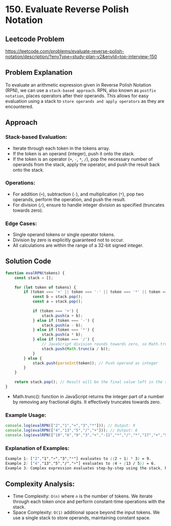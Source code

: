 # 150. Evaluate Reverse Polish Notation

## Leetcode Problem
https://leetcode.com/problems/evaluate-reverse-polish-notation/description/?envType=study-plan-v2&envId=top-interview-150

## Problem Explanation
To evaluate an arithmetic expression given in Reverse Polish Notation (RPN), we can use a `stack-based approach`. RPN, also known as `postfix notation`, places operators after their operands. This allows for easy evaluation using a stack to `store operands and apply operators` as they are encountered.

## Approach
### Stack-based Evaluation:
- Iterate through each token in the tokens array.
- If the token is an operand (integer), push it onto the stack.
- If the token is an operator (`+`, `-`, `*`, `/`), pop the necessary number of operands from the stack, apply the operator, and push the result back onto the stack.

### Operations:
- For addition (`+`), subtraction (`-`), and multiplication (`*`), pop two operands, perform the operation, and push the result.
- For division (`/`), ensure to handle integer division as specified (truncates towards zero).

### Edge Cases:
- Single operand tokens or single operator tokens.
- Division by zero is explicitly guaranteed not to occur.
- All calculations are within the range of a 32-bit signed integer.

## Solution Code
```javascript
function evalRPN(tokens) {
    const stack = [];
    
    for (let token of tokens) {
        if (token === '+' || token === '-' || token === '*' || token === '/') {
            const b = stack.pop();
            const a = stack.pop();
            
            if (token === '+') {
                stack.push(a + b);
            } else if (token === '-') {
                stack.push(a - b);
            } else if (token === '*') {
                stack.push(a * b);
            } else if (token === '/') {
                // JavaScript division rounds towards zero, so Math.trunc is not needed
                stack.push(Math.trunc(a / b));
            }
        } else {
            stack.push(parseInt(token)); // Push operand as integer
        }
    }
    
    return stack.pop(); // Result will be the final value left in the stack
}
```

- Math.trunc(): function in JavaScript returns the integer part of a number by removing any fractional digits. It effectively truncates towards zero.

### Example Usage:
```javascript
console.log(evalRPN(["2","1","+","3","*"])); // Output: 9
console.log(evalRPN(["4","13","5","/","+"])); // Output: 6
console.log(evalRPN(["10","6","9","3","+","-11","*","/","*","17","+","5","+"])); // Output: 22
```
### Explanation of Examples:
```css
Example 1: ["2","1","+","3","*"] evaluates to ((2 + 1) * 3) = 9.
Example 2: ["4","13","5","/","+"] evaluates to (4 + (13 / 5)) = 6.
Example 3: Complex expression evaluates step-by-step using the stack, handling operations in the correct order according to RPN rules.
```

## Complexity Analysis:
- Time Complexity: `O(n)` where `n` is the number of tokens. We iterate through each token once and perform constant-time operations with the stack.
- Space Complexity: `O(1)` additional space beyond the input tokens. We use a single stack to store operands, maintaining constant space.

